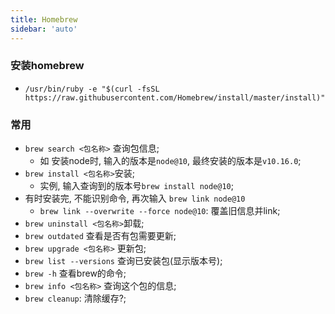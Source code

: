 ```yaml
---
title: Homebrew
sidebar: 'auto'
---
```


### 安装homebrew
* `/usr/bin/ruby -e "$(curl -fsSL https://raw.githubusercontent.com/Homebrew/install/master/install)"`

### 常用
* `brew search <包名称>` 查询包信息;
    * 如 安装node时, 输入的版本是`node@10`, 最终安装的版本是`v10.16.0`; 
* `brew install <包名称>`安装;
    * 实例, 输入查询到的版本号`brew install node@10`;
* 有时安装完, 不能识别命令, 再次输入 `brew link node@10`
    * `brew link --overwrite --force node@10`: 覆盖旧信息并link;
* `brew uninstall <包名称>`卸载;
* `brew outdated` 查看是否有包需要更新;
* `brew upgrade <包名称>` 更新包;
* `brew list --versions` 查询已安装包(显示版本号);
* `brew -h` 查看brew的命令;
* `brew info <包名称>` 查询这个包的信息;
* `brew cleanup`: 清除缓存?;